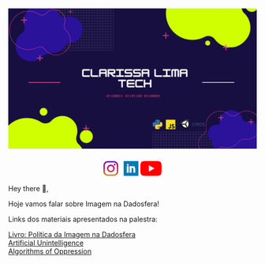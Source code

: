 
# [![Clarissa Lima Tech](https://github.com/Clalloures/ReconhecimentoFacialSimplesPython/blob/master/Capa.png)](https://github.com/Clalloures/Clalloures/blob/master/Capa.png)

<p align='center'>
<a href="https://instagram.com/clarissalimatech/"><img height="30" src="https://github.com/Clalloures/Clalloures/blob/master/icon/instagram.jpg?raw=true"></a>&nbsp;&nbsp;
<a href="https://www.linkedin.com/in/clarissa-lima-4a26b3149/"><img height="30" src="https://github.com/Clalloures/Clalloures/blob/master/icon/linkedin.png?raw=true"></a>
<a href="https://www.youtube.com/channel/UCG_sgEqK2LxMa7qCmmTFnVg/video"><img height="30" src="https://github.com/Clalloures/Clalloures/blob/master/icon/youtube.png?raw=true"></a>
</p>

Hey there 👋,

Hoje vamos falar sobre Imagem na Dadosfera!

Links dos materiais apresentados na palestra:

<a href="https://amzn.to/3Q0Otxy">Livro: Política da Imagem na Dadosfera</a><br/>
<a href="https://amzn.to/3ADxDPk">Artificial Unintelligence</a><br/>
<a href="https://amzn.to/3B1klxQ">Algorithms of Oppression</a><br/>




